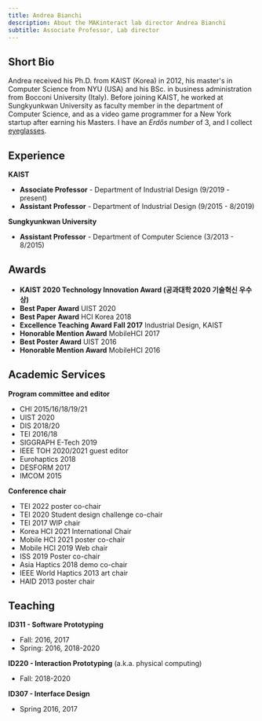 ```yaml
---
title: Andrea Bianchi
description: About the MAKinteract lab director Andrea Bianchi
subtitle: Associate Professor, Lab director
---
```


<head>
<style>
    .profile {
        width: 80%;
        margin: auto;
        margin-bottom: 7em;
        clear: both;
    }

    .text p {
        float: left;
    }

    .profile strong{
        color: #EE2A7C;
    }

    .profile img{
        float: left;
        margin: 2em;
        margin-top: 0;
    }

    .profile a:link{
        border-bottom: none;
		color: #6C7A89;
		font-weight: 300; /* see settings.yml */
    }

    <!-- a{
        border-bottom: none;
		color: #6C7A89;
		font-weight: 300;
    } -->

</style>
</head>


<!-- <div class="profile">
<img src="/images/people/andrea_bianchi.jpg" alt="{{prof.name}}" class="rounded-circle">
    <p>
    <strong>I am a maker</strong> interested in creating tools to help other makers better building prototypes or learning new technical skills. I am specifically interested in <strong>tools for electronics and physical computing, fabrication, and mechanical systems for body augmentation</strong>. I also develop tangible and wearable interfaces for enhancing and altering sensory perception and input capabilities, such as <i>haptic controllers and smart-wearables</i>. 
    </p>
</div> -->


## Short Bio
Andrea received his Ph.D. from KAIST (Korea) in 2012, his master's in Computer Science from NYU (USA) and his BSc. in business administration from Bocconi University (Italy). Before joining KAIST, he worked at Sungkyunkwan University as faculty member in the department of Computer Science, and as a video game programmer for a New York startup after earning his Masters. I have an <i>Erdős number</i> of 3, and I collect <a href="https://alsoplantsfly.com/images/pictures/profile/glasses.jpg">eyeglasses</a>.

## Experience

**KAIST**
* **Associate Professor** - Department of Industrial Design (9/2019 - present)
* **Assistant Professor** - Department of Industrial Design (9/2015 - 8/2019)

**Sungkyunkwan University**
* **Assistant Professor** - Department of Computer Science (3/2013 - 8/2015)


## Awards 
* **KAIST 2020 Technology Innovation Award (공과대학 2020 기술혁신 우수상)**
* **Best Paper Award** UIST 2020
* **Best Paper Award** HCI Korea 2018
* **Excellence Teaching Award Fall 2017** Industrial Design, KAIST
* **Honorable Mention Award** MobileHCI 2017
* **Best Poster Award** UIST 2016
* **Honorable Mention Award** MobileHCI 2016


## Academic Services
**Program committee and editor**
* CHI 2015/16/18/19/21
* UIST 2020
* DIS 2018/20
* TEI 2016/18
* SIGGRAPH E-Tech 2019
* IEEE TOH 2020/2021 guest editor
* Eurohaptics 2018
* DESFORM 2017
* IMCOM 2015

**Conference chair**
* TEI 2022 poster co-chair
* TEI 2020 Student design challenge co-chair
* TEI 2017 WIP chair
* Korea HCI 2021 International Chair
* Mobile HCI 2021 poster co-chair
* Mobile HCI 2019 Web chair 
* ISS 2019 Poster co-chair 
* Asia Haptics 2018 demo co-chair
* IEEE World Haptics 2013 art chair 
* HAID 2013 poster chair


## Teaching
**ID311 - Software Prototyping**
* Fall: 2016, 2017
* Spring: 2016, 2018-2020

**ID220 - Interaction Prototyping** (a.k.a. physical computing)
* Fall: 2018-2020

**ID307 - Interface Design**
* Spring 2016, 2017